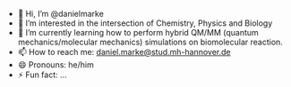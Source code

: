 - 👋 Hi, I’m @danielmarke
- 👀 I’m interested in the intersection of Chemistry, Physics and Biology
- 🌱 I’m currently learning how to perform hybrid QM/MM (quantum mechanics/molecular mechanics) simulations on biomolecular reaction.
- 📫 How to reach me: daniel.marke@stud.mh-hannover.de
- 😄 Pronouns: he/him
- ⚡ Fun fact: ...

